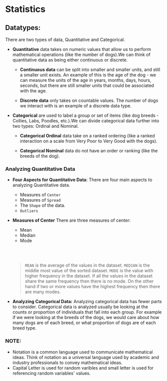 # Statistics

## Datatypes:
There are two types of data, Quantitative and Categorical.
* **Quantitative** data takes on numeric values that allow us to perform mathematical operations (like the number of dogs).We can think of quantitative data as being either continuous or discrete.

   * **Continuous data** can be split into smaller and smaller units, and still a smaller unit exists. An example of this is the age of the dog - we can measure the units of the age in years, months, days, hours, seconds, but there are still smaller units that could be associated with the age.

   * **Discrete data** only takes on countable values. The number of dogs we interact with is an example of a discrete data type.

* **Categorical** are used to label a group or set of items (like dog breeds - Collies, Labs, Poodles, etc.).We can divide categorical data further into two types: Ordinal and Nominal.

    * **Categorical Ordinal** data take on a ranked ordering (like a ranked interaction on a scale from Very Poor to Very Good with the dogs).

    * **Categorical Nominal** data do not have an order or ranking (like the breeds of the dog).

### Analyzing Quantitative Data
*  **Four Aspects for Quantitative Data**:
   There are four main aspects to analyzing Quantitative data.

   - Measures of `Center`
   - Measures of `Spread`
   - The `Shape` of the data.
   - `Outliers`
   
 * **Measures of Center**
There are three measures of center:

   - Mean
   - Median
   - Mode
   
   <br></br>
   > `MEAN` is the average of the values in the dataset.
   `MEDIAN` is the middle most value of the sorted dataset.
   `MODE` is the value with higher frequency in the dataset. If all the values in the dataset share the same frequency then there is no mode. On the other hand if two or more values have the highest frequency then there are many modes.
   
* **Analyzing Categorical Data:**
Analyzing categorical data has fewer parts to consider. Categorical data is analyzed usually be looking at the counts or proportion of individuals that fall into each group. For example if we were looking at the breeds of the dogs, we would care about how many dogs are of each breed, or what proportion of dogs are of each breed type.


### NOTE:
* Notation is a common language used to communicate mathematical ideas. Think of notation as a universal language used by academic and industry professionals to convey mathematical ideas.
* Capital Letter is used for random varibles and small letter is used for referencing random variables' values.
